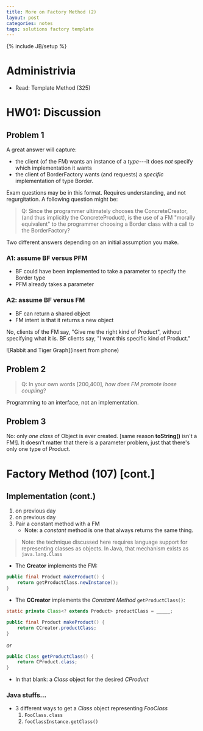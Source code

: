 ```yaml
---
title: More on Factory Method (2) 
layout: post
categories: notes
tags: solutions factory template
---
```

{% include JB/setup %}

# Administrivia
* Read: Template Method (325)

# HW01: Discussion

## Problem 1
A great answer will capture: 

* the client (of the FM) wants an instance of a *type*---it does *not*
  specify which implementation it wants
* the client of BorderFactory wants (and requests) a *specific*
  implementation of type Border. 

Exam questions may be in this format. Requires understanding, and not
regurgitation. A following question might be: 

  > Q: Since the programmer ultimately chooses the ConcreteCreator, (and
  > thus implicitly the ConcreteProduct), is the use of a FM "morally
  > equivalent" to the programmer choosing a Border class with a call
  > to the BorderFactory?

Two different answers depending on an initial assumption you make. 

### A1: assume BF versus PFM
* BF could have been implemented to take a parameter to specify the
  Border type
* PFM already takes a parameter

### A2: assume BF versus FM
* BF can return a shared object
* FM intent is that it returns a new object

No, clients of the FM say, "Give me the right kind of Product", without
specifying what it is. BF clients say, "I want this specific kind of
Product."

![Rabbit and Tiger Graph](insert from phone)

## Problem 2

> Q: In your own words [200,400], *how does FM promote loose coupling*?

Programming to an interface, not an implementation. 

## Problem 3

No: only *one class* of Object is ever created.  [same reason
**toString()** isn't a FM!]. It doesn't matter that there is a parameter
problem, just that there's only one type of Product. 

# Factory Method (107) [cont.]

## Implementation (cont.)
1. on previous day
2. on previous day
3. Pair a constant method with a FM
	* Note: a *constant* method is one that always returns the same thing. 

> Note: the technique discussed here requires language support for representing classes as objects. In Java, that mechanism exists as `java.lang.Class`

* The **Creator** implements the FM: 

``` java
public final Product makeProduct() {
	return getProductClass.newInstance();
}
```

* The **CCreator** implements the *Constant Method* `getProductClass()`: 

``` java
static private Class<? extends Product> productClass = _____;

public final Product makeProduct() {
	return CCreator.productClass;
}
```

*or*

``` java
public Class getProductClass() {
	return CProduct.class;
}
```

* In that blank: a *Class* object for the desired *CProduct*

### Java stuffs...
* 3 different ways to get a *Class* object representing *FooClass*
  1. `FooClass.class`
  2. `fooClassInstance.getClass()`

